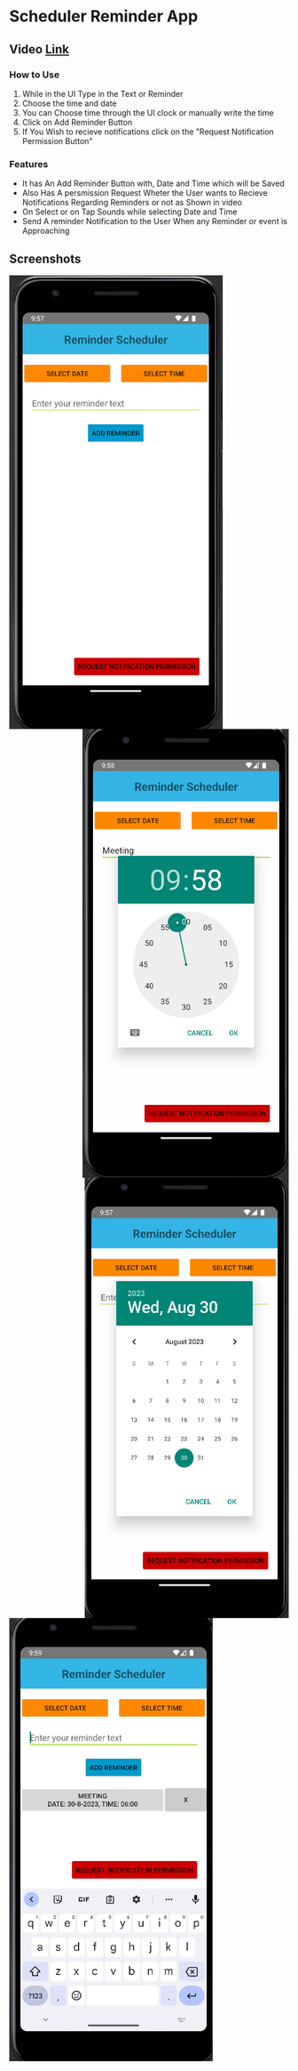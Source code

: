 <h1> Scheduler Reminder App</h1>
<h2> Video <a href="https://www.youtube.com/watch?v=dIKXaGYMZCw&ab_channel=KraKeN">Link</a></h2>
<h3>How to Use</h3>
<ol>
  <li>While in the UI Type in the Text or Reminder</li>
  <li>Choose the time and date</li>
  <li>You can Choose time through the UI clock or manually write the time</li>
  <li>Click on Add Reminder Button</li>
  <li>If You Wish to recieve notifications click on the "Request Notification Permission Button"</li>
</ol>
<h3> Features</h3>
<ul>
<li>It has An Add Reminder Button with, Date and Time which will be Saved</li>
<li>Also Has A persmission Request Wheter the User wants to Recieve Notifications Regarding Reminders or not as Shown in video</li>
<li>On Select or on Tap Sounds while selecting Date and Time</li>
<li>Send A reminder Notification to the User When any Reminder or event is Approaching</li>
</ul>




<h2>Screenshots</h2>
<img src = "https://github.com/rohitd2103/Reminder-Scheduler/blob/master/UI.png" alt = "UI" align = "left"><img src ="https://github.com/rohitd2103/Reminder-Scheduler/blob/master/Time.png" align = "right">

<img src = "https://github.com/rohitd2103/Reminder-Scheduler/blob/master/Date.png" align = "right"><img src = "https://github.com/rohitd2103/Reminder-Scheduler/blob/master/Reminder%20List.png" align  = "left"> 
